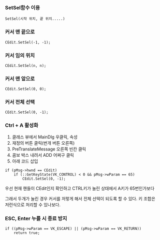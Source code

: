 ### SetSel함수 이용
    SetSel(시작 위치, 끝 위치.....)

### 커서 맨 끝으로

	CEdit.SetSel(-1, -1);

### 커서 임의 위치

	CEdit.SetSel(n, n);

### 커서 맨 앞으로

	CEdit.SetSel(0, 0);
### 커서 전체 선택

	CEdit.SetSel(0, -1);

### Ctrl + A 활성화
1. 클래스 뷰에서 MainDlg 우클릭, 속성
2. 재정의 버튼 클릭(번개 버튼 오른쪽)
3. PreTranslateMessage 오른쪽 빈칸 클릭
4. 콤보 박스 내려서 ADD 어쩌구 클릭
5. 아래 코드 삽입

<pre><code>if (pMsg->hwnd == CEdit)
	if (::GetKeyState(VK_CONTROL) < 0 && pMsg->wParam == 65)
		CEdit.SetSel(0, -1);
</code></pre>
우선 현재 핸들이 CEdit인지 확인하고 CTRL키가 눌린 상태에서 A키가 65번인가보다

그래서 두개가 눌린 경우 커서를 저렇게 해서 전체 선택이 되도록 할 수 있다.
키 조합은 저런식으로 처리할 수 있나보다.

### ESC, Enter 누를 시 종료 방지
	if ((pMsg->wParam == VK_ESCAPE) || (pMsg->wParam == VK_RETURN))
		return true;